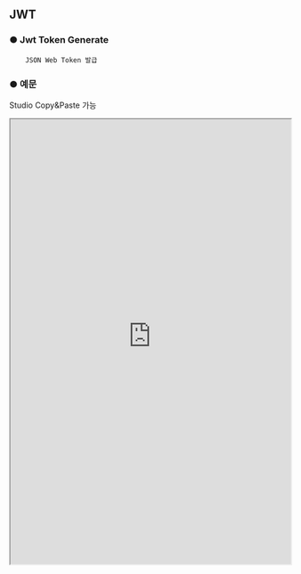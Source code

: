 ## JWT

### ● Jwt Token Generate

        JSON Web Token 발급

### ● 예문
<p class='comment'>Studio Copy&Paste 가능</p>
<iframe
    src="https://d1sxhpvag16wqc.cloudfront.net/v3.1.0/authorization/jwt_create"
    width="100%"
    height="800px"
    allow=""
    sandbox="allow-scripts allow-same-origin" />
<div class="display-pdf">
    <p><img src="../../../img/assets/jwt_create_example_1.png" alt="" /></p>
    <p><img src="../../../img/assets/jwt_create_example_2.png" alt="" /></p>    
</div>

### ● 결과

```text
{
  "result": "eyJ0eXAiOiJKV1QiLCJhbGciOiJIUzI1NiJ9.eyJpYXQiOjE2MzIzNjQ1MzAsImlzcyI6Im50dXBsZSIsInN1YiI6InRlc3Qtand0IiwiYXVkIjpbIm50dXBsZS1jbGllbnQiXSwianRpIjoiand0aWQtbnR1cGxlMDkiLCJrZXktMSI6ImFkZC1jbGFpbS0xIn0.aGlcudp4LttAv6MZIx3NTdum1aDFtl_FOJPfDcOrF58"
}
```

##### * Secret Key 생성
<p class='comment'>Studio Copy&Paste 가능</p>
<iframe
    src="https://d1sxhpvag16wqc.cloudfront.net/v3.1.0/authorization/jwt_secret_key"
    width="100%"
    height="800px"
    allow=""
    sandbox="allow-scripts allow-same-origin" />
<div class="display-pdf">
    <p><img src="../../../img/assets/jwt_secret_key_example.png" alt="" /></p>
</div>

##### * Secret Key 생성 결과

```text
{
  "result": {
    "hexEncode": "43bdc3c9a506b44fadefd1ae93c3c6e8"
  }
}
```

### ● Jwt Token Verify

        JSON Web Token 인증      

#### ● 예문
<p class='comment'>Studio Copy&Paste 가능</p>
<iframe
    src="https://d1sxhpvag16wqc.cloudfront.net/v3.1.0/authorization/jwt_verify"
    width="100%"
    height="800px"
    allow=""
    sandbox="allow-scripts allow-same-origin" />
<div class="display-pdf">
    <p><img src="../../../img/assets/jwt_verify_example_1.png" alt="" /></p>
    <p><img src="../../../img/assets/jwt_verify_example_2.png" alt="" /></p>
</div>

### ● 결과

```text
{
  "result": {
    "header": {
      "typ": "JWT",
      "alg": "HS256"
    },
    "payload": {
      "iat": 1632364530,
      "iss": "ntuple",
      "sub": "test-jwt",
      "aud": [
        "ntuple-client"
      ],
      "jti": "jwtid-ntuple09",
      "key-1": "add-claim-1"
    }
  }
}
```

#### ● JWT Client 예문
<p class='comment'>Studio Copy&Paste 가능</p>
<iframe
    src="https://d1sxhpvag16wqc.cloudfront.net/v3.1.0/authorization/jwt_client"
    width="100%"
    height="800px"
    allow=""
    sandbox="allow-scripts allow-same-origin" />
<div class="display-pdf">
    <p><img src="../../../img/assets/jwt_client_example_1.png" alt="" /></p>
    <p><img src="../../../img/assets/jwt_client_example_2.png" alt="" /></p>
    <p><img src="../../../img/assets/jwt_client_example_3.png" alt="" /></p>
</div>

### ● 결과

```text
{
  "result": {
    "request": {
      "header": {
        "Content-Type": "application/json",
        "X-Synctree-Plan-ID": "042a44afeff6ca7f518204c2084781334c07664123a4c26dd619b3c1ee251837",
        "X-Synctree-Plan-Environment": "dev",
        "X-Synctree-Bizunit-Version": "1.0",
        "X-Synctree-Revision-ID": "04633386856fbee8eeb8a646b9fe5fd0d756113dab713c85e2cebbe5fda1e80f",
        "AUTHORIZATION": "eyJ0eXAiOiJKV1QiLCJhbGciOiJIUzI1NiJ9.eyJpYXQiOjE2MzIzNjQ1MzAsImlzcyI6Im50dXBsZSIsInN1YiI6InRlc3Qtand0IiwiYXVkIjpbIm50dXBsZS1jbGllbnQiXSwianRpIjoiand0aWQtbnR1cGxlMDkiLCJrZXktMSI6ImFkZC1jbGFpbS0xIn0.aGlcudp4LttAv6MZIx3NTdum1aDFtl_FOJPfDcOrF58"
      },
      "body": []
    },
    "response": {
      "status_code": 200,
      "header": {
        "Date": [
          "Thu, 23 Sep 2021 03:45:14 GMT"
        ],
        "Content-Type": [
          "application/json; charset=UTF-8"
        ],
        "Transfer-Encoding": [
          "chunked"
        ],
        "Connection": [
          "keep-alive"
        ],
        "Server": [
          "nginx"
        ],
        "Set-Cookie": [
          "PHPSESSID=af75ced373f00cd85470bb1ef9d265ac; path=/"
        ],
        "Expires": [
          "Thu, 19 Nov 1981 08:52:00 GMT"
        ],
        "Cache-Control": [
          "no-store, no-cache, must-revalidate"
        ],
        "Pragma": [
          "no-cache"
        ],
        "X-Synctree-Bizunit-Transaction-Key": [
          "0873846fe0ed04270d42df182aec2631"
        ]
      },
      "body": {
        "result": {
          "header": {
            "typ": "JWT",
            "alg": "HS256"
          },
          "payload": {
            "iat": 1632364530,
            "iss": "ntuple",
            "sub": "test-jwt",
            "aud": [
              "ntuple-client"
            ],
            "jti": "jwtid-ntuple09",
            "key-1": "add-claim-1"
          }
        }
      }
    }
  }
}
```


